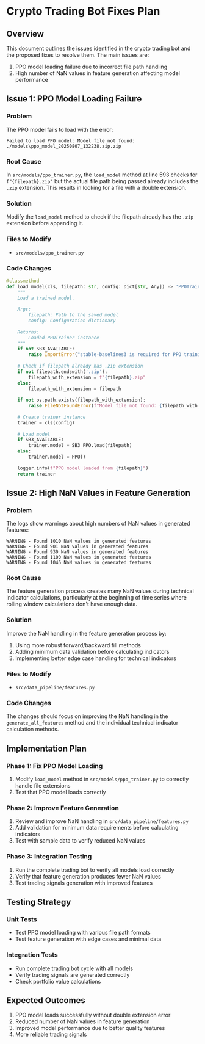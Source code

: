 # Crypto Trading Bot Fixes Plan

## Overview
This document outlines the issues identified in the crypto trading bot and the proposed fixes to resolve them. The main issues are:

1. PPO model loading failure due to incorrect file path handling
2. High number of NaN values in feature generation affecting model performance

## Issue 1: PPO Model Loading Failure

### Problem
The PPO model fails to load with the error:
```
Failed to load PPO model: Model file not found: ./models\ppo_model_20250807_132238.zip.zip
```

### Root Cause
In `src/models/ppo_trainer.py`, the `load_model` method at line 593 checks for `f"{filepath}.zip"` but the actual file path being passed already includes the `.zip` extension. This results in looking for a file with a double extension.

### Solution
Modify the `load_model` method to check if the filepath already has the `.zip` extension before appending it.

### Files to Modify
- `src/models/ppo_trainer.py`

### Code Changes
```python
@classmethod
def load_model(cls, filepath: str, config: Dict[str, Any]) -> 'PPOTrainer':
    """
    Load a trained model.
    
    Args:
        filepath: Path to the saved model
        config: Configuration dictionary
        
    Returns:
        Loaded PPOTrainer instance
    """
    if not SB3_AVAILABLE:
        raise ImportError("stable-baselines3 is required for PPO training")
    
    # Check if filepath already has .zip extension
    if not filepath.endswith('.zip'):
        filepath_with_extension = f"{filepath}.zip"
    else:
        filepath_with_extension = filepath
    
    if not os.path.exists(filepath_with_extension):
        raise FileNotFoundError(f"Model file not found: {filepath_with_extension}")
    
    # Create trainer instance
    trainer = cls(config)
    
    # Load model
    if SB3_AVAILABLE:
        trainer.model = SB3_PPO.load(filepath)
    else:
        trainer.model = PPO()
    
    logger.info(f"PPO model loaded from {filepath}")
    return trainer
```

## Issue 2: High NaN Values in Feature Generation

### Problem
The logs show warnings about high numbers of NaN values in generated features:
```
WARNING - Found 1010 NaN values in generated features
WARNING - Found 901 NaN values in generated features
WARNING - Found 930 NaN values in generated features
WARNING - Found 1100 NaN values in generated features
WARNING - Found 1046 NaN values in generated features
```

### Root Cause
The feature generation process creates many NaN values during technical indicator calculations, particularly at the beginning of time series where rolling window calculations don't have enough data.

### Solution
Improve the NaN handling in the feature generation process by:

1. Using more robust forward/backward fill methods
2. Adding minimum data validation before calculating indicators
3. Implementing better edge case handling for technical indicators

### Files to Modify
- `src/data_pipeline/features.py`

### Code Changes
The changes should focus on improving the NaN handling in the `generate_all_features` method and the individual technical indicator calculation methods.

## Implementation Plan

### Phase 1: Fix PPO Model Loading
1. Modify `load_model` method in `src/models/ppo_trainer.py` to correctly handle file extensions
2. Test that PPO model loads correctly

### Phase 2: Improve Feature Generation
1. Review and improve NaN handling in `src/data_pipeline/features.py`
2. Add validation for minimum data requirements before calculating indicators
3. Test with sample data to verify reduced NaN values

### Phase 3: Integration Testing
1. Run the complete trading bot to verify all models load correctly
2. Verify that feature generation produces fewer NaN values
3. Test trading signals generation with improved features

## Testing Strategy

### Unit Tests
- Test PPO model loading with various file path formats
- Test feature generation with edge cases and minimal data

### Integration Tests
- Run complete trading bot cycle with all models
- Verify trading signals are generated correctly
- Check portfolio value calculations

## Expected Outcomes

1. PPO model loads successfully without double extension error
2. Reduced number of NaN values in feature generation
3. Improved model performance due to better quality features
4. More reliable trading signals